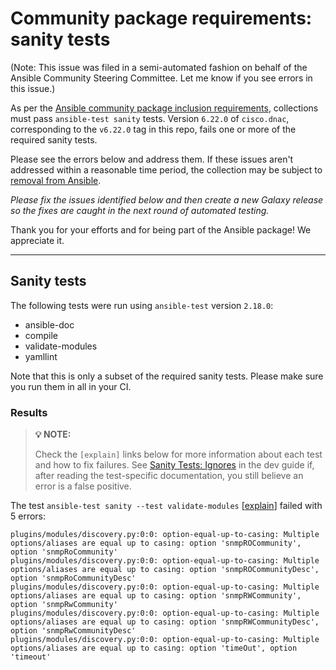 # Community package requirements: sanity tests

(Note: This issue was filed in a semi-automated fashion on behalf of the Ansible Community Steering Committee. Let me know if you see errors in this issue.)

As per the [Ansible community package inclusion requirements][ci-testing], collections must pass `ansible-test sanity` tests. Version `6.22.0` of `cisco.dnac`, corresponding to the `v6.22.0` tag in this repo, fails one or more of the required sanity tests.


Please see the errors below and address them. If these issues aren't addressed within a reasonable time period, the collection may be subject to [removal from Ansible][removal].

*Please fix the issues identified below and then create a new Galaxy release so the fixes are caught in the next round of automated testing.*

Thank you for your efforts and for being part of the Ansible package! We appreciate it.

---

## Sanity tests

The following tests were run using `ansible-test` version `2.18.0`:

- ansible-doc
- compile
- validate-modules
- yamllint

Note that this is only a subset of the required sanity tests. Please make sure you run them in all in your CI.

### Results

> **💡 NOTE:**
>
> Check the `[explain]` links below for more information about each test and how to fix failures.
> See [Sanity Tests: Ignores](https://docs.ansible.com/ansible/latest/dev_guide/testing/sanity/ignores.html) in the dev guide if, after reading the test-specific documentation, you still believe an error is a false positive.

The test `ansible-test sanity --test validate-modules` [[explain](https://docs.ansible.com/ansible-core/2.18/dev_guide/testing/sanity/validate-modules.html)] failed with 5 errors:

``` text
plugins/modules/discovery.py:0:0: option-equal-up-to-casing: Multiple options/aliases are equal up to casing: option 'snmpROCommunity', option 'snmpRoCommunity'
plugins/modules/discovery.py:0:0: option-equal-up-to-casing: Multiple options/aliases are equal up to casing: option 'snmpROCommunityDesc', option 'snmpRoCommunityDesc'
plugins/modules/discovery.py:0:0: option-equal-up-to-casing: Multiple options/aliases are equal up to casing: option 'snmpRWCommunity', option 'snmpRwCommunity'
plugins/modules/discovery.py:0:0: option-equal-up-to-casing: Multiple options/aliases are equal up to casing: option 'snmpRWCommunityDesc', option 'snmpRwCommunityDesc'
plugins/modules/discovery.py:0:0: option-equal-up-to-casing: Multiple options/aliases are equal up to casing: option 'timeOut', option 'timeout'
```




[ci-testing]: https://docs.ansible.com/ansible/latest/community/collection_contributors/collection_requirements.html#ci-testing
[repo-mgmt]: https://docs.ansible.com/ansible/latest/community/collection_contributors/collection_requirements.html#repository-management
[removal]: https://github.com/ansible-collections/overview/blob/main/removal_from_ansible.rst
